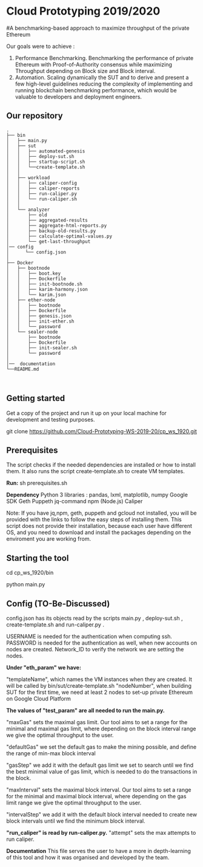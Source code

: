 # Cloud Prototyping 2019/2020



#A benchmarking-based approach to maximize throughput of the private Ethereum


Our goals were to achieve :
1) Performance Benchmarking. Benchmarking the performance of private Ethereum with Proof-of-Authority consensus  while maximizing Throughput depending on Block size and Block interval. 
2) Automation. Scaling dynamically the SUT and to derive and present a few high-level guidelines reducing the complexity of implementing and running blockchain benchmarking performance, which would be valuable to developers and deployment engineers.


## Our repository
```
.
├── bin
│   ├── main.py
│   ├── sut
│   │   ├── automated-genesis
│   │   ├── deploy-sut.sh
│   │   ├── startup-script.sh
│   │   └──create-template.sh
│   │   
│   ├── workload
│   │   ├── caliper-config
│   │   ├── caliper-reports
│   │   ├── run-caliper.py
│   │   └── run-caliper.sh
│   │   
│   └── analyzer
│       ├── old
│       ├── aggregated-results
│       ├── aggregate-html-reports.py
│       ├── backup-old-results.py
│       ├── calculate-optimal-values.py
│       └── get-last-throughput
│── config
│      └── config.json
│
├── Docker
│   ├── bootnode
│   │   ├── boot.key
│   │   ├── Dockerfile
│   │   ├── init-bootnode.sh
│   │   ├── karim-harmony.json
│   │   └── karim.json
│   ├── ether-node
│   │   ├── bootnode
│   │   ├── Dockerfile
│   │   ├── genesis.json
│   │   ├── init-ether.sh
│   │   └── password
│   └── sealer-node
│       ├── bootnode
│       ├── Dockerfile
│       ├── init-sealer.sh
│       └── password
│
│──  documentation
└──README.md
      
         
```



## Getting started

Get a copy of the project and run it up on your local machine for development and testing purposes.

git clone https://github.com/Cloud-Prototyping-WS-2019-20/cp_ws_1920.git


## Prerequisites

The script checks if the needed dependencies are installed or how to install them. It also runs the script  create-template.sh  to create VM templates.

**Run:**  sh prerequisites.sh


**Dependency**
Python 3 libraries : pandas, lxml, matplotlib, numpy
Google SDK
Geth
Puppeth
jq-command
npm (Node.js)
Caliper
 

Note: If you have jq,npm, geth, puppeth and gcloud not installed, you will be provided with the links to follow the easy steps of installing them. This script does not provide their installation, because each user have different OS, and you need to download and install the packages depending on the enviroment you are working from.


## Starting the tool

cd cp_ws_1920/bin

python main.py


## Config (TO-Be-Discussed)

config.json has its objects read by the scripts main.py , deploy-sut.sh , create-template.sh and run-caliper.py .

USERNAME is needed for the authentication when computing ssh.
PASSWORD is needed for the authentication as well, when new accounts on nodes are created.
Network_ID to verify the network we are setting the nodes.

**Under "eth_param" we have:**

"templateName", which names the VM instances when they are created. It will be called by bin/sut/create-template.sh
"nodeNumber", when building SUT for the first time, we need at least 2 nodes to set-up private Ethereum on Google Cloud Platform


**The values of "test_param" are all needed to run the main.py.**
 
"maxGas" sets the maximal gas limit. Our tool aims to set a range for the minimal and maximal gas limit, where depending on the block interval range we give the optimal throughput to the user.

"defaultGas" we set the default gas to make the mining possible, and define the range of min-max block interval

"gasStep" we add it with the default gas limit we set to search until we find the best minimal value of gas limit, which is needed to do the transactions in the block.

"maxInterval" sets the maximal block interval. Our tool aims to set a range for the minimal and maximal block interval, where depending on the gas limit range we give the optimal throughput to the user.

"intervalStep" we add it with the default block  interval needed to create new block intervals until we find the minimum block interval.
	
**"run_caliper" is read by run-caliper.py.**
"attempt" sets the max attempts to run caliper.
		
		
		
**Documentation**
This file serves the user to have a more in depth-learning of this tool and how it was organised and developed by the team.


